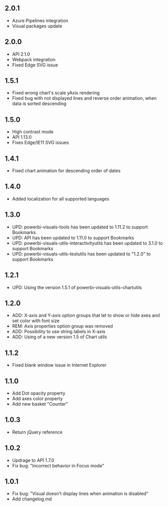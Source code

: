 ## 2.0.1
* Azure Pipelines integration
* Visual packages update 

## 2.0.0
* API 2.1.0
* Webpack integration
* Fixed Edge SVG issue

## 1.5.1
* Fixed wrong chart's scale yAxis rendering
* Fixed bug with not displayed lines and reverse order animation, when data is sorted descending

## 1.5.0
* High contrast mode
* API 1.13.0
* Fixes Edge/IE11 SVG issues

## 1.4.1
* Fixed chart animation for descending order of dates 

## 1.4.0
* Added localization for all supported languages

## 1.3.0
* UPD: powerbi-visuals-tools has been updated to 1.11.2 to support Bookmarks
* UPD: API has been updated to 1.11.0 to support Bookmarks
* UPD: powerbi-visuals-utils-interactivityutils has been updated to 3.1.0 to support Bookmarks
* UPD: powerbi-visuals-utils-testutils has been updated to "1.2.0" to support Bookmarks

## 1.2.1
* UPD: Using the version 1.5.1 of powerbi-visuals-utils-chartutils

## 1.2.0
* ADD: X-axis and Y-axis option groups that let to show or hide axes and set color with font size
* REM: Axis properties option group was removed
* ADD: Possibility to use string labels in X-axis
* ADD: Using of a new version 1.5 of Chart utils

## 1.1.2
* Fixed blank window issue in Internet Explorer

## 1.1.0
* Add Dot opacity property
* Add axes color property
* Add new basket "Counter"

## 1.0.3
* Return jQuery reference

## 1.0.2
* Updrage to API 1.7.0
* Fix bug: "Incorrect behavior in Focus mode"

## 1.0.1
* Fix bug: "Visual doesn't display lines when animation is disabled"
* Add changelog.md
